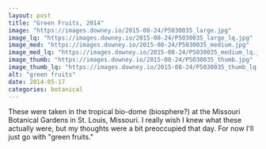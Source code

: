 ```yaml
---
layout: post
title: "Green Fruits, 2014"
image: "https://images.downey.io/2015-08-24/P5030035_large.jpg"
image_lq: "https://images.downey.io/2015-08-24/P5030035_large_lq.jpg"
image_med: "https://images.downey.io/2015-08-24/P5030035_medium.jpg"
image_med_lq: "https://images.downey.io/2015-08-24/P5030035_medium_lq.jpg"
image_thumb: "https://images.downey.io/2015-08-24/P5030035_thumb.jpg"
image_thumb_lq: "https://images.downey.io/2015-08-24/P5030035_thumb_lq.jpg"
alt: "green fruits"
date: 2014-05-17
categories: botanical
---
```


These were taken in the tropical bio-dome (biosphere?) at the Missouri Botanical Gardens in St. Louis, Missouri.  I really wish I knew what these actually were, but my thoughts were a bit preoccupied that day.  For now I'll just go with "green fruits."
